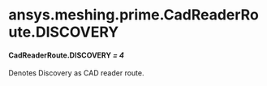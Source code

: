 <a id="ansys-meshing-prime-cadreaderroute-discovery"></a>

# ansys.meshing.prime.CadReaderRoute.DISCOVERY

<a id="ansys.meshing.prime.CadReaderRoute.DISCOVERY"></a>

#### CadReaderRoute.DISCOVERY *= 4*

Denotes Discovery as CAD reader route.

<!-- !! processed by numpydoc !! -->
